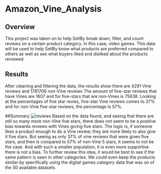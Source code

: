 # Amazon_Vine_Analysis

## Overview 
This project was taken on to help SellBy break down, filter, and count reviews on a certain product category. In this case, video games. This data will be used to help SellBy know what products are preferred compared to others as well as see what buyers liked and disliked about the products reviewed. 

## Results 
After cleaning and filtering the data, the results show there are 4291 Vine reviews and 1781706 non-Vine reviews 
The amount of five-star reviews that have Vines are 1607 and for five-stars that are non-Vines is 75638.
Looking at the percentages of five star revies, five-star Vine reviews comes to 37% and for non-Vine five-star reviews, the percentage is 57%.

##Summary
![reviews](https://user-images.githubusercontent.com/106126621/192129553-385895f7-d8d8-4b5e-ad36-4f064d96f8d0.png)
Based on the data found, and seeing that there are still so many more non-Vine five stars, there does not seem to be a positive bias towards reviews with Vines giving five stars. 
The logic is, if someone likes a product enough to do a Vine review, they are more likely to also give it five stars. But seeing as only 37% of vine reviews that were given five stars, and then is compared to 57% of non-Vine 5 stars, it seems to not be the case. And with such a smaller population, it is even more supportive there is not a bias. 
To further review this idea, it would be best to see if the same pattern is seen in other categories. We could even keep the products similar by specifically using the digital games category data that was on of the 50 available datasets. 
